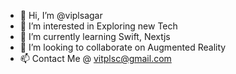 - 👋 Hi, I’m @viplsagar
- 👀 I’m interested in Exploring new Tech
- 🌱 I’m currently learning Swift, Nextjs
- 💞️ I’m looking to collaborate on Augmented Reality
- 📫 Contact Me @ vitplsc@gmail.com

<!---
viplsagar/viplsagar is a ✨ special ✨ repository because its `README.md` (this file) appears on your GitHub profile.
You can click the Preview link to take a look at your changes.
--->
